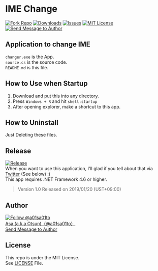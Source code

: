 # IME Change
[![Fork Repo](https://img.shields.io/github/forks/a01sa01to/IMEChange?style=social&maxAge=3600)](https://github.com/a01sa01to/IMEChange/fork) [![Downloads](https://img.shields.io/github/downloads/a01sa01to/IMEChange/total?maxAge=3600, "Download")](https://github.com/a01sa01to/IMEChange/releases) [![Issues](https://img.shields.io/github/issues/a01sa01to/IMEChange?maxAge=3600, "Issues")](https://github.com/a01sa01to/IMEChange/issues) [![MIT License](https://img.shields.io/github/license/a01sa01to/IMEChange?maxAge=3600, "License")](https://github.com/a01sa01to/IMEChange/blob/master/LICENSE) [![Send Message to Author](https://img.shields.io/static/v1?style=flat&logo=twitter&label=Message&color=1da1f2&link=https%3A%2F%2Ftwitter.com%2Fmessages%2Fcompose%3Frecipient_id%3D4273512934&link=https%3A%2F%2Ftwitter.com%2Fmessages%2Fcompose%3Frecipient_id%3D4273512934&message=%40a01sa01to&maxAge=3600, "Send Message to Author")](https://twitter.com/messages/compose?recipient_id=4273512934)<br>

## Application to change IME
`changer.exe` is the App.  
`source.cs` is the source code.  
`README.md` is this file.  

## How to Use when Startup
1. Download and put this into any directory.
2. Press `Windows + R` and hit `shell:startup`
3. After opening explorer, make a shortcut to this app.

## How to Uninstall
Just Deleting these files.

## Release
[![Release](https://img.shields.io/github/v/release/a01sa01to/IMEChange?label=Latest%20release&maxAge=3600)](https://github.com/a01sa01to/IMEChange/releases)<br>
When you want to use this application, I'll glad if you tell about that via [Twitter](https://twitter.com/a01sa01to) (See below) :)  
This app requires .NET Framework 4.6 or higher.  
> Version 1.0 Released on 2019/01/20 (UST+09:00)  

## Author

[![Follow @a01sa01to](https://img.shields.io/twitter/follow/a01sa01to?label=Follow&style=social&maxAge=3600, "Follow")](https://twitter.com/intent/follow?screen_name=a01sa01to)<br>
[Asa (a.k.a Otsun)（@a01sa01to）](https://twitter.com/a01sa01to)<br>
[Send Message to Author](https://twitter.com/messages/compose?recipient_id=4273512934)

## License

This repo is under the MIT License.<br>
See [LICENSE](https://github.com/a01sa01to/IMEChange/blob/master/LICENSE) File.
